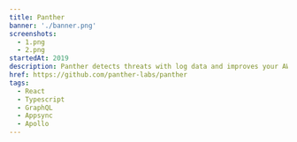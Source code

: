 ```yaml
---
title: Panther
banner: './banner.png'
screenshots:
  - 1.png
  - 2.png
startedAt: 2019
description: Panther detects threats with log data and improves your AWS cloud security posture.
href: https://github.com/panther-labs/panther
tags:
  - React
  - Typescript
  - GraphQL
  - Appsync
  - Apollo
---
```

